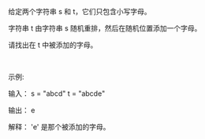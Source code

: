 给定两个字符串 s 和 t，它们只包含小写字母。

字符串 t 由字符串 s 随机重排，然后在随机位置添加一个字母。

请找出在 t 中被添加的字母。

 

示例:

输入：
s = "abcd"
t = "abcde"

输出：
e

解释：
'e' 是那个被添加的字母。
